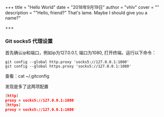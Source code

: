 +++
title = "Hello World"
date = "2018年9月19日"
author = "vhlv"
cover = ""
description = "\"Hello, friend?\" That's lame. Maybe I should give you a name?"

+++

### Git socks5 代理设置

首先确认ip和端口，例如ip为127.0.0.1, 端口为1080, 打开终端，运行以下命令：

```shell
git config --global http.proxy 'socks5://127.0.0.1:1080'
git config --global https.proxy 'socks5://127.0.0.1:1080'
```

查看：cat ~/.gitconfig

发现是多了这两项配置

```json
[http]
proxy = socks5://127.0.0.1:1080
[https]
proxy = socks5://127.0.0.1:1080
```